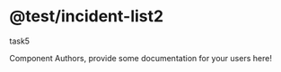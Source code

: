 @test/incident-list2
===============================================
task5

Component Authors, provide some documentation for your users here!